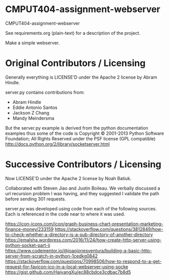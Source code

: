 CMPUT404-assignment-webserver
=============================

CMPUT404-assignment-webserver

See requirements.org (plain-text) for a description of the project.

Make a simple webserver.

Original Contributors / Licensing
========================

Generally everything is LICENSE'D under the Apache 2 license by Abram Hindle.

server.py contains contributions from:

* Abram Hindle
* Eddie Antonio Santos
* Jackson Z Chang
* Mandy Meindersma 

But the server.py example is derived from the python documentation
examples thus some of the code is Copyright © 2001-2013 Python
Software Foundation; All Rights Reserved under the PSF license (GPL
compatible) http://docs.python.org/2/library/socketserver.html

Successive Contributors / Licensing
========================

Now LICENSE'D under the Apache 2 license by Noah Batiuk.

Collaborated with Steven Jiao and Justin Boileau. We verbally discussed
a url recursion problem I was having, and they suggested I validate the path
before sending 301 requests. 

server.py was developed using code from each of the following sources. 
Each is referenced in the code near to where it was used.

https://icon-icons.com/icon/graph-business-chart-presentation-marketing-finance-money/233159
https://stackoverflow.com/questions/3812849/how-to-check-whether-a-directory-is-a-sub-directory-of-another-directory
https://emalsha.wordpress.com/2016/11/24/how-create-http-server-using-python-socket-part-ii
https://www.codementor.io/@joaojonesventura/building-a-basic-http-server-from-scratch-in-python-1cedkg0842
https://stackoverflow.com/questions/70998506/how-to-respond-to-a-get-request-for-favicon-ico-in-a-local-webserver-using-socke
https://gist.github.com/HaiyangXu/ec88cbdce3cdbac7b8d5
